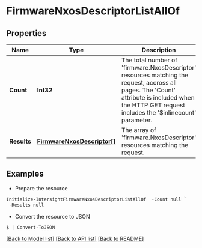 # FirmwareNxosDescriptorListAllOf
## Properties

Name | Type | Description | Notes
------------ | ------------- | ------------- | -------------
**Count** | **Int32** | The total number of &#39;firmware.NxosDescriptor&#39; resources matching the request, accross all pages. The &#39;Count&#39; attribute is included when the HTTP GET request includes the &#39;$inlinecount&#39; parameter. | [optional] 
**Results** | [**FirmwareNxosDescriptor[]**](FirmwareNxosDescriptor.md) | The array of &#39;firmware.NxosDescriptor&#39; resources matching the request. | [optional] 

## Examples

- Prepare the resource
```powershell
Initialize-IntersightFirmwareNxosDescriptorListAllOf  -Count null `
 -Results null
```

- Convert the resource to JSON
```powershell
$ | Convert-ToJSON
```

[[Back to Model list]](../README.md#documentation-for-models) [[Back to API list]](../README.md#documentation-for-api-endpoints) [[Back to README]](../README.md)

